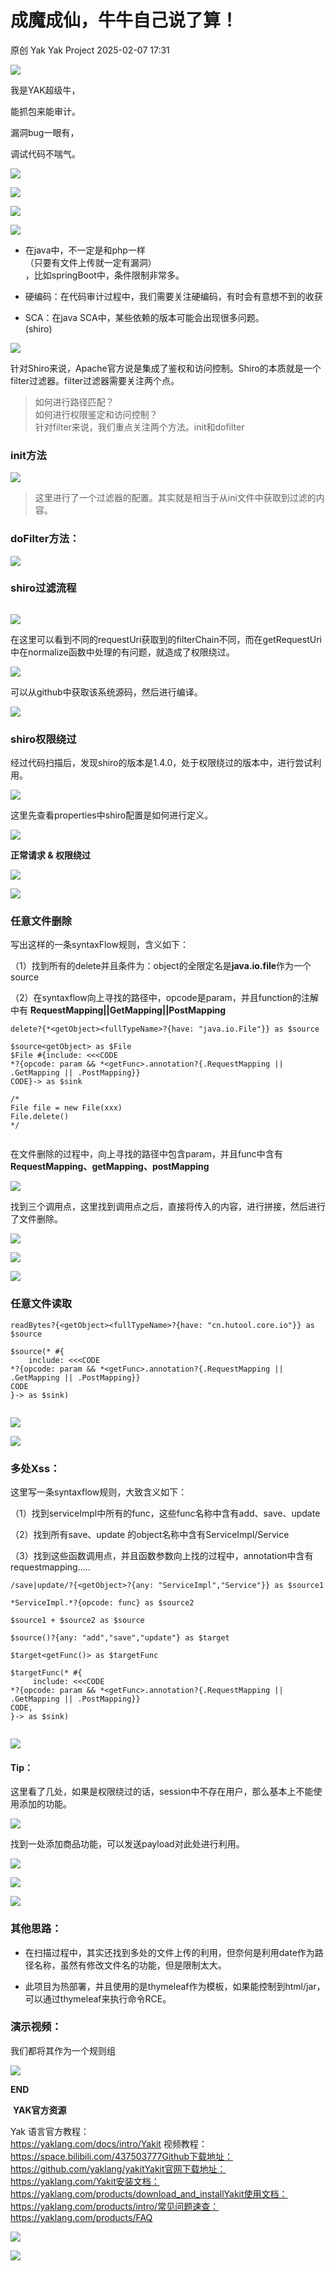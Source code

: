 #  成魔成仙，牛牛自己说了算！   
原创 Yak  Yak Project   2025-02-07 17:31  
  
![](/articles/wechat2md-57d4b38fb5fac67b077017855ed50c43.gif)  
  
我是YAK超级牛，  
  
能抓包来能审计。  
  
漏洞bug一眼有，  
  
调试代码不喘气。  
  
![](/articles/wechat2md-f7ef4b9d19c6077d3296946b5e1b6bc0.gif)  
  
![](/articles/wechat2md-45e61895f06615591f72c3a3a6f0e459.webp)  
  
![](/articles/wechat2md-5e10ecc37e4802dec6e5ddac3d229ee4.png)  
  
![](/articles/wechat2md-e455349e47d438fa3d4bc614f2423b90.png)  
- 在java中，不一定是和php一样  
（只要有文件上传就一定有漏洞）  
，比如springBoot中，条件限制非常多。  
  
- 硬编码：在代码审计过程中，我们需要关注硬编码，有时会有意想不到的收获  
  
- SCA：在java SCA中，某些依赖的版本可能会出现很多问题。  
(shiro)  
  
![](/articles/wechat2md-0c55e01590480950fdc7f14aebc22009.png)  
  
针对Shiro来说，Apache官方说是集成了鉴权和访问控制。Shiro的本质就是一个filter过滤器。filter过滤器需要关注两个点。  
> 如何进行路径匹配？  
> 如何进行权限鉴定和访问控制？  
> 针对filter来说，我们重点关注两个方法。init和dofilter  
  
### init方法  
  
![](/articles/wechat2md-0aa00dd8bd7e8955e2bd11fc09959b0c.png)  
> 这里进行了一个过滤器的配置。其实就是相当于从ini文件中获取到过滤的内容。  
  
### doFilter方法：  
  
![](/articles/wechat2md-64e0ab075d3ca56dcdacbbe6ad337c4b.png)  
### shiro过滤流程  
```
```  
  
![](/articles/wechat2md-db3c6e1035f51f6abf19d82ebbd79ddd.png)  
  
在这里可以看到不同的requestUri获取到的filterChain不同，而在getRequestUri中在normalize函数中处理的有问题，就造成了权限绕过。  
  
![](/articles/wechat2md-a350bcdbe23ee660154f1942940e735e.png)  
  
可以从github中获取该系统源码，然后进行编译。  
  
![](/articles/wechat2md-050f8db77eddb1164957f8d62a2a4d64.png)  
### shiro权限绕过  
  
经过代码扫描后，发现shiro的版本是1.4.0，处于权限绕过的版本中，进行尝试利用。  
  
![](/articles/wechat2md-db2c28f0fad1dd203c5b1efab3613a5b.png)  
  
这里先查看properties中shiro配置是如何进行定义。  
  
![](/articles/wechat2md-e06ec232df19cddc32a7b67f7038cd1b.png)  
  
**正常请求 & 权限绕过**  
  
![](/articles/wechat2md-ba8cd1b66d14e9c5ad7eb0b67af14bb5.png)  
  
![](/articles/wechat2md-d729d215154f96012d02c26fa8aa4d26.png)  
### 任意文件删除  
  
写出这样的一条syntaxFlow规则，含义如下：  
  
（1）找到所有的delete并且条件为：object的全限定名是**java.io.file**作为一个source  
  
（2）在syntaxflow向上寻找的路径中，opcode是param，并且function的注解中有 **RequestMapping||GetMapping||PostMapping**  
```
delete?{*<getObject><fullTypeName>?{have: "java.io.File"}} as $source

$source<getObject> as $File
$File #{include: <<<CODE
*?{opcode: param && *<getFunc>.annotation?{.RequestMapping || .GetMapping || .PostMapping}}
CODE}-> as $sink

/*
File file = new File(xxx)
File.delete()
*/
```  
```
```  
  
在文件删除的过程中，向上寻找的路径中包含param，并且func中含有  
**RequestMapping、getMapping、postMapping**  
  
![](/articles/wechat2md-e2706d30533ae5d27c62d0fcc85593a3.png)  
  
找到三个调用点，这里找到调用点之后，直接将传入的内容，进行拼接，然后进行了文件删除。  
  
![](/articles/wechat2md-9b9ac692ce10fb4c2c2bd62354d5afb4.png)  
  
![](/articles/wechat2md-408593be823db3fe44243254f7da59e7.png)  
  
![](/articles/wechat2md-813a4bb6c30a2ebb5dba46064a283d42.png)  
### 任意文件读取  
```
readBytes?{<getObject><fullTypeName>?{have: "cn.hutool.core.io"}} as $source

$source(* #{
    include: <<<CODE
*?{opcode: param && *<getFunc>.annotation?{.RequestMapping || .GetMapping || .PostMapping}}
CODE
}-> as $sink)
```  
```
```  
  
![](/articles/wechat2md-718f301442591e95f52eaef7aa28388f.png)  
  
![](/articles/wechat2md-e7709a1e34ab7f7199ce92d695bc08e8.png)  
### 多处Xss：  
  
这里写一条syntaxflow规则，大致含义如下：  
  
（1）找到serviceImpl中所有的func，这些func名称中含有add、save、update  
  
（2）找到所有save、update 的object名称中含有ServiceImpl/Service  
  
（3）找到这些函数调用点，并且函数参数向上找的过程中，annotation中含有requestmapping.....  
```
/save|update/?{<getObject>?{any: "ServiceImpl","Service"}} as $source1

*ServiceImpl.*?{opcode: func} as $source2

$source1 + $source2 as $source

$source()?{any: "add","save","update"} as $target

$target<getFunc()> as $targetFunc

$targetFunc(* #{
     include: <<<CODE
*?{opcode: param && *<getFunc>.annotation?{.RequestMapping || .GetMapping || .PostMapping}}
CODE,
}-> as $sink)
```  
```
```  
  
![](/articles/wechat2md-f685b0dc9e0d23f3d42cbeaa47da7abe.png)  
#### Tip：  
  
这里看了几处，如果是权限绕过的话，session中不存在用户，那么基本上不能使用添加的功能。  
  
![](/articles/wechat2md-5062c5d28e4bb097bb9db0756ef764df.png)  
  
找到一处添加商品功能，可以发送payload对此处进行利用。  
  
![](/articles/wechat2md-090da7870b94c90a9f13ac96ee1295bf.png)  
  
![](/articles/wechat2md-e2bf2876130fe080ea7be4e9e4a785ff.png)  
  
![](/articles/wechat2md-5725674da6a6f85b0799db38cfcf2066.png)  
### 其他思路：  
- 在扫描过程中，其实还找到多处的文件上传的利用，但奈何是利用date作为路径名称，虽然有修改文件名的功能，但是限制太大。  
  
- 此项目为热部署，并且使用的是thymeleaf作为模板，如果能控制到html/jar，可以通过thymeleaf来执行命令RCE。  
  
### 演示视频：  
  
我们都将其作为一个规则组  
  
  
![](/articles/wechat2md-f6c401379c4637e3b2b53d54f91f774c.png)  
  
  
**END**  
  
  
 **YAK官方资源**  
  
  
Yak 语言官方教程：  
https://yaklang.com/docs/intro/Yakit 视频教程：  
https://space.bilibili.com/437503777Github下载地址：  
https://github.com/yaklang/yakitYakit官网下载地址：  
https://yaklang.com/Yakit安装文档：  
https://yaklang.com/products/download_and_installYakit使用文档：  
https://yaklang.com/products/intro/常见问题速查：  
https://yaklang.com/products/FAQ  
  
![](/articles/wechat2md-382b711760574d429c6c8742ecfc1d9b.png)  
  
![](/articles/wechat2md-304b45488320344b4c7cdbd5759ee4e8.gif)  
  
  
